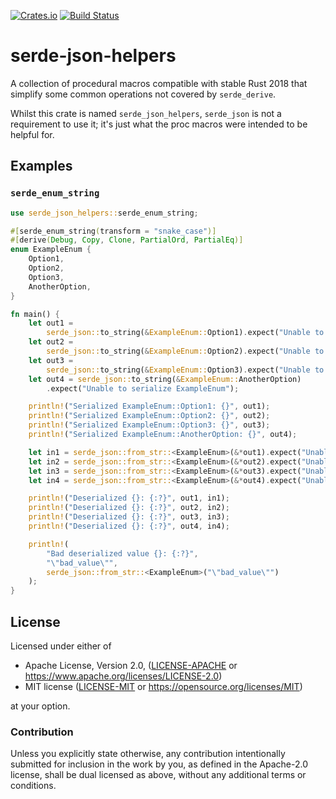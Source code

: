 [![Crates.io](https://img.shields.io/crates/v/serde-json-helpers.svg)](https://crates.io/crates/serde-json-helpers)
[![Build Status](https://circleci.com/gh/holmesmr/serde-json-helpers/tree/master.svg?style=shield)](https://circleci.com/gh/holmesmr/serde-json-helpers/cargo-readme/tree/master)

# serde-json-helpers

A collection of procedural macros compatible with stable Rust 2018 that simplify
some common operations not covered by `serde_derive`.

Whilst this crate is named `serde_json_helpers`, `serde_json` is not a requirement
to use it; it's just what the proc macros were intended to be helpful for.

## Examples

### `serde_enum_string`

```rust
use serde_json_helpers::serde_enum_string;

#[serde_enum_string(transform = "snake_case")]
#[derive(Debug, Copy, Clone, PartialOrd, PartialEq)]
enum ExampleEnum {
    Option1,
    Option2,
    Option3,
    AnotherOption,
}

fn main() {
    let out1 =
        serde_json::to_string(&ExampleEnum::Option1).expect("Unable to serialize ExampleEnum");
    let out2 =
        serde_json::to_string(&ExampleEnum::Option2).expect("Unable to serialize ExampleEnum");
    let out3 =
        serde_json::to_string(&ExampleEnum::Option3).expect("Unable to serialize ExampleEnum");
    let out4 = serde_json::to_string(&ExampleEnum::AnotherOption)
        .expect("Unable to serialize ExampleEnum");

    println!("Serialized ExampleEnum::Option1: {}", out1);
    println!("Serialized ExampleEnum::Option2: {}", out2);
    println!("Serialized ExampleEnum::Option3: {}", out3);
    println!("Serialized ExampleEnum::AnotherOption: {}", out4);

    let in1 = serde_json::from_str::<ExampleEnum>(&*out1).expect("Unable to deserialize");
    let in2 = serde_json::from_str::<ExampleEnum>(&*out2).expect("Unable to deserialize");
    let in3 = serde_json::from_str::<ExampleEnum>(&*out3).expect("Unable to deserialize");
    let in4 = serde_json::from_str::<ExampleEnum>(&*out4).expect("Unable to deserialize");

    println!("Deserialized {}: {:?}", out1, in1);
    println!("Deserialized {}: {:?}", out2, in2);
    println!("Deserialized {}: {:?}", out3, in3);
    println!("Deserialized {}: {:?}", out4, in4);

    println!(
        "Bad deserialized value {}: {:?}",
        "\"bad_value\"",
        serde_json::from_str::<ExampleEnum>("\"bad_value\"")
    );
}
```

## License

Licensed under either of

* Apache License, Version 2.0, ([LICENSE-APACHE](LICENSE-APACHE) or https://www.apache.org/licenses/LICENSE-2.0)
* MIT license ([LICENSE-MIT](LICENSE-MIT) or https://opensource.org/licenses/MIT)

at your option.

### Contribution

Unless you explicitly state otherwise, any contribution intentionally
submitted for inclusion in the work by you, as defined in the Apache-2.0
license, shall be dual licensed as above, without any additional terms or
conditions.
